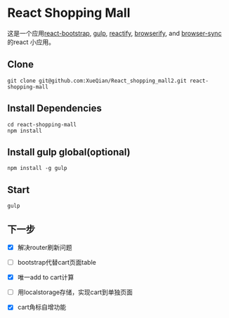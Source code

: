 # React Shopping Mall

这是一个应用[react-bootstrap](https://github.com/react-bootstrap/react-bootstrap/), [gulp](https://github.com/gulpjs/gulp), [reactify](https://github.com/andreypopp/reactify), [browserify](https://github.com/substack/node-browserify), and [browser-sync](https://github.com/BrowserSync/browser-sync) 的react 小应用。


## Clone

```
git clone git@github.com:XueQian/React_shopping_mall2.git react-shopping-mall

```

## Install Dependencies
```
cd react-shopping-mall
npm install

```

## Install gulp global(optional)

```
npm install -g gulp

```

## Start

```
gulp

```

## 下一步
- [x] 解决router刷新问题
- [ ] bootstrap代替cart页面table
- [x] 唯一add to cart计算
- [ ] 用localstorage存储，实现cart到单独页面
- [x] cart角标自增功能



